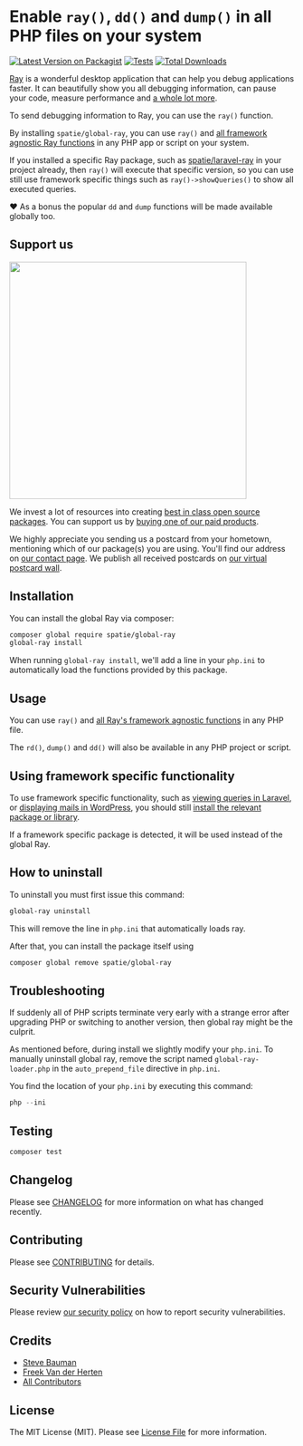 # Enable `ray()`, `dd()` and `dump()` in all PHP files on your system

[![Latest Version on Packagist](https://img.shields.io/packagist/v/spatie/global-ray.svg?style=flat-square)](https://packagist.org/packages/spatie/global-ray)
[![Tests](https://github.com/spatie/global-ray/actions/workflows/run-tests.yml/badge.svg?branch=main)](https://github.com/spatie/global-ray/actions/workflows/run-tests.yml)
[![Total Downloads](https://img.shields.io/packagist/dt/spatie/global-ray.svg?style=flat-square)](https://packagist.org/packages/spatie/global-ray)

[Ray](https://myray.app) is a wonderful desktop application that can help you debug applications faster. It can beautifully show you all debugging information, can pause your code, measure performance and [a whole lot more](https://spatie.be/docs/ray/v1/usage/framework-agnostic-php-project).

To send debugging information to Ray, you can use the `ray()` function. 

By installing `spatie/global-ray`, you can use `ray()` and [all framework agnostic Ray functions](https://spatie.be/docs/ray/v1/usage/framework-agnostic-php-project) in any PHP app or script on your system. 

If you installed a specific Ray package, such as [spatie/laravel-ray](https://spatie.be/docs/ray/v1/usage/laravel) in your project already, then `ray()` will execute that specific version, so you can use still use framework specific things such as `ray()->showQueries()` to show all executed queries.

❤️ As a bonus the popular `dd` and  `dump` functions will be made available globally too.

## Support us

[<img src="https://github-ads.s3.eu-central-1.amazonaws.com/global-ray.jpg?t=1" width="419px" />](https://spatie.be/github-ad-click/global-ray)

We invest a lot of resources into creating [best in class open source packages](https://spatie.be/open-source). You can support us by [buying one of our paid products](https://spatie.be/open-source/support-us).

We highly appreciate you sending us a postcard from your hometown, mentioning which of our package(s) you are using. You'll find our address on [our contact page](https://spatie.be/about-us). We publish all received postcards on [our virtual postcard wall](https://spatie.be/open-source/postcards).

## Installation

You can install the global Ray via composer:

```bash
composer global require spatie/global-ray
global-ray install
```

When running `global-ray install`, we'll add a line in your `php.ini` to automatically load the functions provided by this package.

## Usage

You can use `ray()` and [all Ray's framework agnostic functions](https://spatie.be/docs/ray/v1/usage/framework-agnostic-php-project) in any PHP file.

The `rd()`, `dump()` and `dd()` will also be available in any PHP project or script.

## Using framework specific functionality

To use framework specific functionality, such as [viewing queries in Laravel](https://spatie.be/docs/ray/v1/usage/laravel#showing-queries), or [displaying mails in WordPress](https://spatie.be/docs/ray/v1/usage/wordpress#displaying-mails), you should still [install the relevant package or library](https://spatie.be/docs/ray/v1/installation-in-your-project/introduction).

If a framework specific package is detected, it will be used instead of the global Ray.

## How to uninstall

To uninstall you must first issue this command:

```bash
global-ray uninstall
```

This will remove the line in `php.ini` that automatically loads ray.

After that, you can install the package itself using

```bash
composer global remove spatie/global-ray
```


## Troubleshooting

If suddenly all of PHP scripts terminate very early with a strange error after upgrading PHP or switching to another version, then global ray might be the culprit. 

As mentioned before, during install we slightly modify your `php.ini`. To manually uninstall global ray, remove the script named `global-ray-loader.php` in the `auto_prepend_file` directive in `php.ini`. 

You find the location of your `php.ini` by executing this command:

```php
php --ini
```

## Testing

```bash
composer test
```

## Changelog

Please see [CHANGELOG](CHANGELOG.md) for more information on what has changed recently.

## Contributing

Please see [CONTRIBUTING](.github/CONTRIBUTING.md) for details.

## Security Vulnerabilities

Please review [our security policy](../../security/policy) on how to report security vulnerabilities.

## Credits

- [Steve Bauman](https://github.com/stevebauman)
- [Freek Van der Herten](https://github.com/freekmurze)
- [All Contributors](../../contributors)

## License

The MIT License (MIT). Please see [License File](LICENSE.md) for more information.
